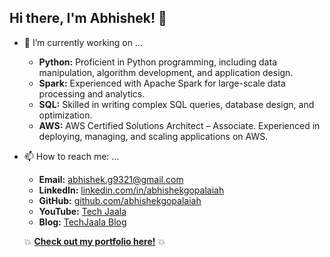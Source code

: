 ## Hi there, I'm Abhishek!  👋

- 🔭 I’m currently working on ...
  - **Python:** Proficient in Python programming, including data manipulation, algorithm development, and application design.
  - **Spark:** Experienced with Apache Spark for large-scale data processing and analytics.
  - **SQL:** Skilled in writing complex SQL queries, database design, and optimization.
  - **AWS:** AWS Certified Solutions Architect – Associate. Experienced in deploying, managing, and scaling applications on AWS.
 
- 📫 How to reach me: ...
  - **Email:** [abhishek.g9321@gmail.com](mailto:abhishek.g9321@gmail.com)
  - **LinkedIn:** [linkedin.com/in/abhishekgopalaiah](https://www.linkedin.com/in/abhishekgopalaiah/)
  - **GitHub:** [github.com/abhishekgopalaiah](https://github.com/abhishekgopalaiah)
  - **YouTube:** [Tech Jaala](https://www.youtube.com/@techjaala9230)
  - **Blog:** [TechJaala Blog](https://techjaala.blogspot.com/)
 
   💥 [**Check out my portfolio here!**](https://abhishekgopalaiah.github.io/) 💥


<!--
**abhishekgopalaiah/abhishekgopalaiah** is a ✨ _special_ ✨ repository because its `README.md` (this file) appears on your GitHub profile.
<a href="https://github.com/abhishekgopalaiah">
  <img align="center" height="180px" style="margin-right:10px" src="https://github-readme-stats.vercel.app/api?username=abhishekgopalaiah&count_private=true&show_icons=true&theme=radical" />
</a>
Here are some ideas to get you started:

- 🔭 I’m currently working on ...
  - **Python:** Proficient in Python programming, including data manipulation, algorithm development, and application design.
  - **Spark:** Experienced with Apache Spark for large-scale data processing and analytics.
  - **SQL:** Skilled in writing complex SQL queries, database design, and optimization.
  - **AWS:** AWS Certified Solutions Architect – Associate. Experienced in deploying, managing, and scaling applications on AWS.

- 🌱 I’m currently learning ...
- 👯 I’m looking to collaborate on ...
- 🤔 I’m looking for help with ...
- 💬 Ask me about ...
- 📫 How to reach me: ...
- 😄 Pronouns: ...
- ⚡ Fun fact: ...
-->
